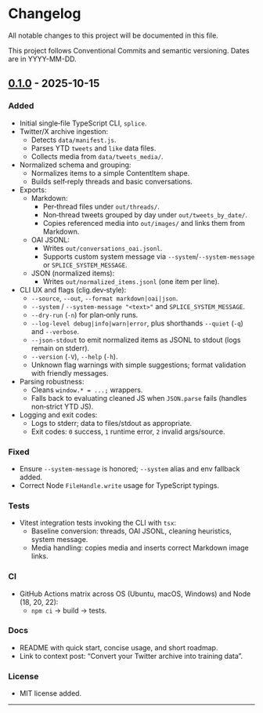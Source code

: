 # Changelog

All notable changes to this project will be documented in this file.

This project follows Conventional Commits and semantic versioning.
Dates are in YYYY-MM-DD.

## [0.1.0] - 2025-10-15

### Added
- Initial single‑file TypeScript CLI, `splice`.
- Twitter/X archive ingestion:
  - Detects `data/manifest.js`.
  - Parses YTD `tweets` and `like` data files.
  - Collects media from `data/tweets_media/`.
- Normalized schema and grouping:
  - Normalizes items to a simple ContentItem shape.
  - Builds self‑reply threads and basic conversations.
- Exports:
  - Markdown:
    - Per‑thread files under `out/threads/`.
    - Non‑thread tweets grouped by day under `out/tweets_by_date/`.
    - Copies referenced media into `out/images/` and links them from Markdown.
  - OAI JSONL:
    - Writes `out/conversations_oai.jsonl`.
    - Supports custom system message via `--system`/`--system-message` or `SPLICE_SYSTEM_MESSAGE`.
  - JSON (normalized items):
    - Writes `out/normalized_items.jsonl` (one item per line).
- CLI UX and flags (clig.dev‑style):
  - `--source`, `--out`, `--format markdown|oai|json`.
  - `--system` / `--system-message "<text>"` and `SPLICE_SYSTEM_MESSAGE`.
  - `--dry-run` (`-n`) for plan‑only runs.
  - `--log-level debug|info|warn|error`, plus shorthands `--quiet` (`-q`) and `--verbose`.
  - `--json-stdout` to emit normalized items as JSONL to stdout (logs remain on stderr).
  - `--version` (`-V`), `--help` (`-h`).
  - Unknown flag warnings with simple suggestions; format validation with friendly messages.
- Parsing robustness:
  - Cleans `window.* = ...;` wrappers.
  - Falls back to evaluating cleaned JS when `JSON.parse` fails (handles non‑strict YTD JS).
- Logging and exit codes:
  - Logs to stderr; data to files/stdout as appropriate.
  - Exit codes: `0` success, `1` runtime error, `2` invalid args/source.

### Fixed
- Ensure `--system-message` is honored; `--system` alias and env fallback added.
- Correct Node `FileHandle.write` usage for TypeScript typings.

### Tests
- Vitest integration tests invoking the CLI with `tsx`:
  - Baseline conversion: threads, OAI JSONL, cleaning heuristics, system message.
  - Media handling: copies media and inserts correct Markdown image links.

### CI
- GitHub Actions matrix across OS (Ubuntu, macOS, Windows) and Node (18, 20, 22):
  - `npm ci` → build → tests.

### Docs
- README with quick start, concise usage, and short roadmap.
- Link to context post: “Convert your Twitter archive into training data”.

### License
- MIT license added.

---

[0.1.0]: https://github.com/deepfates/splice/releases/tag/v0.1.0